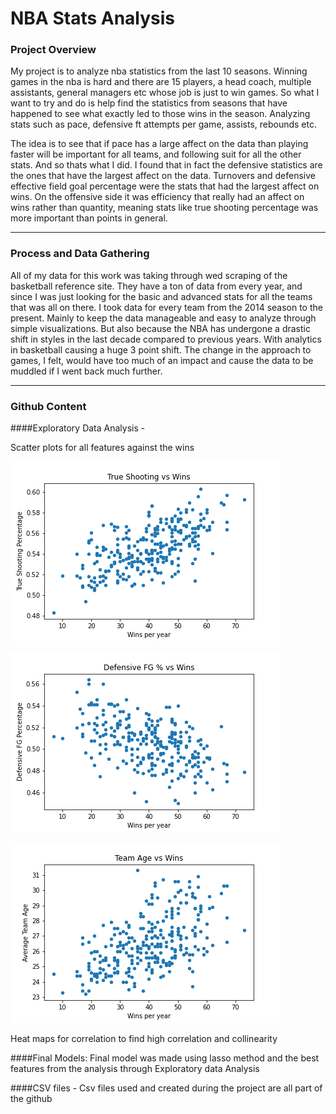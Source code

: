 # NBA Stats Analysis

### Project Overview

My project is to analyze nba statistics from the last 10 seasons. Winning games in the nba is hard and there are 15 players, a head coach, multiple assistants, general managers etc whose job is just to win games. So what I want to try and do is help find the statistics from seasons that have happened to see what exactly led to those wins in the season. Analyzing stats such as pace, defensive ft attempts per game, assists, rebounds etc. 

The idea is to see that if pace has a large affect on the data than playing faster will be important for all teams, and following suit for all the other stats. And so thats what I did. I found that in fact the defensive statistics are the ones that have the largest affect on the data. Turnovers and defensive effective field goal percentage were the stats that had the largest affect on wins. On the offensive side it was efficiency that really had an affect on wins rather than quantity, meaning stats like true shooting percentage was more important than points in general. 

---
### Process and Data Gathering

All of my data for this work was taking through wed scraping of the basketball reference site. They have a ton of data from every year, and since I was just looking for the basic and advanced stats for all the teams that was all on there. I took data for every team from the 2014 season to the present. Mainly to keep the data manageable and easy to analyze through simple visualizations. But also because the NBA has undergone a drastic shift in styles in the last decade compared to previous years. With analytics in basketball causing a huge 3 point shift. The change in the approach to games, I felt, would have too much of an impact and cause the data to be muddled if I went back much further. 

---
### Github Content

####Exploratory Data Analysis - 

Scatter plots for all features against the wins

![alt text](https://github.com/Ahila700/nba_pred_mod_2_project/blob/master/TS%25.png)

![alt text](https://github.com/Ahila700/nba_pred_mod_2_project/blob/master/DFG%25.png)

![alt text](https://github.com/Ahila700/nba_pred_mod_2_project/blob/master/Age.png)

Heat maps for correlation to find high correlation and collinearity


####Final Models:
Final model was made using lasso method and the best features from the analysis through Exploratory data Analysis
  
####CSV files -
Csv files used and created during the project are all part of the github
 


